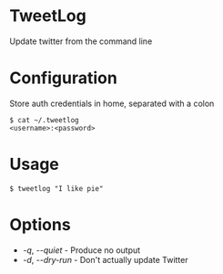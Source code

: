 # TweetLog

Update twitter from the command line

# Configuration

Store auth credentials in home, separated with a colon

    $ cat ~/.tweetlog
    <username>:<password>
    
# Usage

    $ tweetlog "I like pie"
    
# Options

* _-q_, _--quiet_ - Produce no output
* _-d_, _--dry-run_ - Don't actually update Twitter
